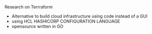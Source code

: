 Research on Terrraform 
- Alternative to build cloud infrastructure using code instead of a GUI 
- using HCL HASHICORP CONFIGURATION LANGUAGE
- opensource written in GO
